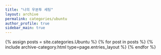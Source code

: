 ```yaml
---
title: "나의 우분투 세팅"
layout: archive
permalink: categories/ubuntu
author_profile: true
sidebar_main: true
---
```



{% assign posts = site.categories.Ubuntu %}
{% for post in posts %} {% include archive-category.html type=page.entries_layout %} {% endfor %}
